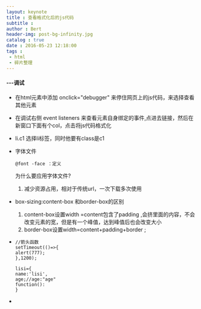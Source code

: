 ```yaml
---
layout: keynote
title : 查看格式化后的js代码
subtitle : 
author : Bert
header-img: post-bg-infinity.jpg
catalog : true
date : 2016-05-23 12:18:00
tags :
 - html
 - 碎片整理
---
```


#### ---调试

- 在html元素中添加 onclick="debugger" 来停住网页上的js代码，来选择查看其他元素

- 在调试右侧 event listeners 来查看元素自身绑定的事件,点进去链接，然后在新窗口下面有个col，点击将js代码格式化

- li.c1 选择li标签，同时他要有class是c1

- 字体文件

  ```
  @font -face ：定义
  ```

  为什么要应用字体文件?

  1. 减少资源占用，相对于传统url，一次下载多次使用

- box-sizing:content-box 和border-box的区别

  1. content-box设置width =content包含了padding ,会挤里面的内容，不会改变元素的宽，但是有一个峰值，达到峰值后也会改变大小
  2. border-box设置width=content+padding+border ;

- ```
  //箭头函数
  setTimeout(()=>{
  alert(777);
  },1200);
  
  lisi={
  name:'lisi',
  age;//age:"age"
  function():
  }
  ```

- 